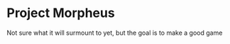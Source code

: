 Project Morpheus
================

Not sure what it will surmount to yet, but the goal is to make a good game
